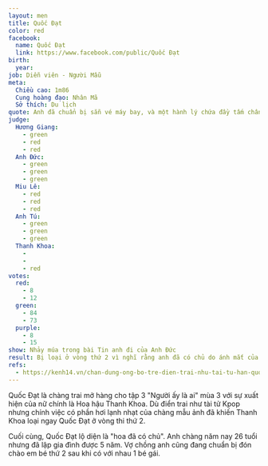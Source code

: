 ```yaml
---
layout: men
title: Quốc Đạt
color: red
facebook:
  name: Quốc Đạt
  link: https://www.facebook.com/public/Quốc Đạt
birth:
  year:
job: Diễn viên - Người Mẫu
meta:
  Chiều cao: 1m86
  Cung hoàng đạo: Nhân Mã
  Sở thích: Du lịch
quote: Anh đã chuẩn bị sẵn vé máy bay, và một hành lý chứa đầy tấm chân tình dưới đây. Em đồng ý đi cùng anh nhé!
judge:
  Hương Giang:
    - green
    - red
    - red
  Anh Đức:
    - green
    - green
    - green
  Miu Lê:
    - red
    - red
    - red
  Anh Tú:
    - green
    - green
    - green
  Thanh Khoa:
    -
    -
    - red
votes:
  red:
    - 8
    - 12
  green:
    - 84
    - 73
  purple:
    - 8
    - 15
show: Nhảy múa trong bài Tin anh đi của Anh Đức
result: Bị loại ở vòng thứ 2 vì nghĩ rằng anh đã có chủ do ánh mắt của anh không hướng về cô gái.
refs:
  - https://kenh14.vn/chan-dung-ong-bo-tre-dien-trai-nhu-tai-tu-han-quoc-vua-tao-bao-o-nguoi-ay-la-ai-20200522210846559.chn
---
```

Quốc Đạt là chàng trai mở hàng cho tập 3 "Người ấy là ai" mùa 3 với sự xuất hiện của nữ chính là Hoa hậu Thanh Khoa. Dù điển trai như tài tử Kpop nhưng chính việc có phần hơi lạnh nhạt của chàng mẫu ảnh đã khiến Thanh Khoa loại ngay Quốc Đạt ở vòng thi thứ 2.

Cuối cùng, Quốc Đạt lộ diện là "hoa đã có chủ". Anh chàng năm nay 26 tuổi nhưng đã lập gia đình được 5 năm. Vợ chồng anh cũng đang chuẩn bị đón chào em bé thứ 2 sau khi có với nhau 1 bé gái.
